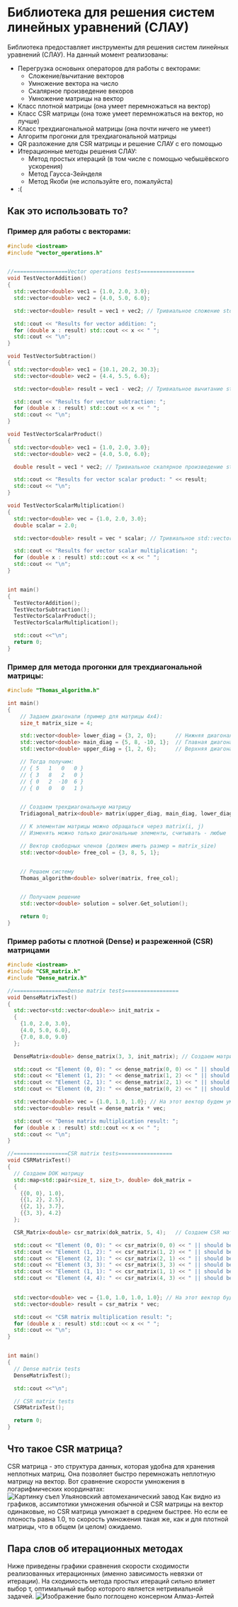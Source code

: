 # Библиотека для решения систем линейных уравнений (СЛАУ)

Библиотека предоставляет инструменты для решения систем линейных уравнений (СЛАУ). На данный момент реализованы:
- Перегрузка основынх операторов для работы с векторами:
    - Сложение/вычитание векторов
    - Умножение вектора на число
    - Скалярное произведение векоров
    - Умножение матрицы на вектор
- Класс плотной матрицы (она умеет перемножаться на вектор)
- Класс CSR матрицы (она тоже умеет перемножаться на вектор, но лучше)
- Класс трехдиагональной матрицы (она почти ничего не умеет)
- Алгоритм прогонки для трехдиагональной матрицы
- QR разложение для CSR матрицы и решение СЛАУ с его помощью
- Итерационные методы решения СЛАУ:
    - Метод простых итераций (в том числе с помощью чебышёвского ускорения)
    - Метод Гаусса-Зейнделя
    - Метод Якоби (не используйте его, пожалуйста)
- :(

## Как это использовать то?
### Пример для работы с векторами:
```cxx
#include <iostream>
#include "vector_operations.h"


//=================Vector operations tests=================
void TestVectorAddition()
{
  std::vector<double> vec1 = {1.0, 2.0, 3.0};
  std::vector<double> vec2 = {4.0, 5.0, 6.0};

  std::vector<double> result = vec1 + vec2; // Тривиальное сложение std::vector<T>

  std::cout << "Results for vector addition: ";
  for (double x : result) std::cout << x << " ";
  std::cout << "\n";
}

void TestVectorSubtraction()
{
  std::vector<double> vec1 = {10.1, 20.2, 30.3};
  std::vector<double> vec2 = {4.4, 5.5, 6.6};

  std::vector<double> result = vec1 - vec2; // Тривиальное вычитание std::vector<T>

  std::cout << "Results for vector subtraction: ";
  for (double x : result) std::cout << x << " ";
  std::cout << "\n";
}

void TestVectorScalarProduct()
{
  std::vector<double> vec1 = {1.0, 2.0, 3.0};
  std::vector<double> vec2 = {4.0, 5.0, 6.0};

  double result = vec1 * vec2; // Тривиальное скалярное произведение std::vector<T>

  std::cout << "Results for vector scalar product: " << result;
  std::cout << "\n";
}

void TestVectorScalarMultiplication()
{
  std::vector<double> vec = {1.0, 2.0, 3.0};
  double scalar = 2.0;

  std::vector<double> result = vec * scalar; // Тривиальное std::vector<T> на число

  std::cout << "Results for vector scalar multiplication: ";
  for (double x : result) std::cout << x << " ";
  std::cout << "\n";
}


int main()
{
  TestVectorAddition();
  TestVectorSubtraction();
  TestVectorScalarProduct();
  TestVectorScalarMultiplication();

  std::cout <<"\n";
  return 0;
}
```

### Пример для метода прогонки для трехдиагональной матрицы:
```cxx
#include "Thomas_algorithm.h"

int main()
{
    // Задаем диагонали (пример для матрицы 4x4):
    size_t matrix_size = 4;

    std::vector<double> lower_diag = {3, 2, 0};      // Нижняя диагональ (N-1 элементов)
    std::vector<double> main_diag = {5, 8, -10, 1};  // Главная диагональ (N элементов)
    std::vector<double> upper_diag = {1, 2, 6};      // Верхняя диагональ (N-1 элементов)

    // Тогда получим:
    // { 5   1   0   0 }
    // { 3   8   2   0 }
    // { 0   2  -10  6 }
    // { 0   0   0   1 }


    // Создаем трехдиагональную матрицу
    Tridiagonal_matrix<double> matrix(upper_diag, main_diag, lower_diag, matrix_size);

    // К элементам матрицы можно обращаться через matrix(i, j)
    // Изменять можно только диагональные элементы, считывать - любые

    // Вектор свободных членов (должен иметь размер = matrix_size)
    std::vector<double> free_col = {3, 8, 5, 1};


    // Решаем систему
    Thomas_algorithm<double> solver(matrix, free_col);


    // Получаем решение
    std::vector<double> solution = solver.Get_solution();

    return 0;
}
```

### Пример работы с плотной (Dense) и разреженной (CSR) матрицами
```cxx
#include <iostream>
#include "CSR_matrix.h"
#include "Dense_matrix.h"

//=================Dense matrix tests=================
void DenseMatrixTest()
{
  std::vector<std::vector<double>> init_matrix =
  {
    {1.0, 2.0, 3.0},
    {4.0, 5.0, 6.0},
    {7.0, 8.0, 9.0}
  };

  DenseMatrix<double> dense_matrix(3, 3, init_matrix); // Создаем матрицу

  std::cout << "Element (0, 0): " << dense_matrix(0, 0) << " || should be 1.0\n"; // Выводим ее элементы с помощью ()
  std::cout << "Element (1, 2): " << dense_matrix(1, 2) << " || should be 6.0\n";
  std::cout << "Element (2, 1): " << dense_matrix(2, 1) << " || should be 8.0\n";
  std::cout << "Element (0, 2): " << dense_matrix(0, 2) << " || should be 3.0\n";

  std::vector<double> vec = {1.0, 1.0, 1.0}; // На этот вектор будем умножать
  std::vector<double> result = dense_matrix * vec;

  std::cout << "Dense matrix multiplication result: ";
  for (double x : result) std::cout << x << " ";
  std::cout << "\n";
}

//=================CSR matrix tests=================
void CSRMatrixTest()
{
  // Создаем DOK матрицу
  std::map<std::pair<size_t, size_t>, double> dok_matrix =
  {
    {{0, 0}, 1.0},
    {{1, 2}, 2.5},
    {{2, 1}, 3.7},
    {{3, 3}, 4.2}
  }; 

  CSR_Matrix<double> csr_matrix(dok_matrix, 5, 4);   // Создаем CSR матрицу, передавая в конструктор DOK матрицу и необходимые размеры

  std::cout << "Element (0, 0): " << csr_matrix(0, 0) << " || should be 1.0\n"; // Выводим ее элементы с помощью ()
  std::cout << "Element (1, 2): " << csr_matrix(1, 2) << " || should be 2.5\n"; // ВАЖНО - нельзя изменять элементы CSR матрицы
  std::cout << "Element (2, 1): " << csr_matrix(2, 1) << " || should be 3.7\n"; // Возможно, я потом это реализую
  std::cout << "Element (3, 3): " << csr_matrix(3, 3) << " || should be 4.2\n";
  std::cout << "Element (1, 1): " << csr_matrix(1, 1) << " || should be 0.0\n";
  std::cout << "Element (4, 4): " << csr_matrix(4, 3) << " || should be 0.0\n"; // Такой элемент мы не передавали, но передали размер - 
                                                                                // у нас одна нулевая строка снизу

  std::vector<double> vec = {1.0, 1.0, 1.0, 1.0}; // На этот вектор будем умножать
  std::vector<double> result = csr_matrix * vec;

  std::cout << "CSR matrix multiplication result: ";
  for (double x : result) std::cout << x << " ";
  std::cout << "\n";
}


int main()
{
  // Dense matrix tests
  DenseMatrixTest();

  std::cout <<"\n";

  // CSR matrix tests
  CSRMatrixTest();

  return 0;
}
```

## Что такое CSR матрица?
CSR матрица - это структура данных, которая удобна для хранения неплотных матриц. Она позволяет быстро перемножать неплотную матрицу на вектор. Вот сравнение скорости умножения в логарифмических координатах:
![Картинку съел Ульяновский автомеханический завод](https://github.com/GlebLarkin/Systems-of-linear-equations/blob/main/data/t(n).png)
Как видно из графиков, ассимтотики умножения обычной и CSR матрицы на вектор одинаковые, но CSR матрица умножает в среднем быстрее. Но если ее плоность равна 1.0, то скорость умножения такая же, как и для плотной матрицы, что в общем (и целом) ожидаемо. 

## Пара слов об итерационных методах
Ниже приведены графики сравнения скорости сходимости реализованных итерационных (именно зависимость невязки от итерации). На сходимость метода простых итераций сильно влияет выбор τ, оптимальный выбор которого является нетривиальной задачей.
![Изображение было поглощено консерном Алмаз-Антей](https://github.com/GlebLarkin/Systems-of-linear-equations/blob/main/data/iteration_methods.png)